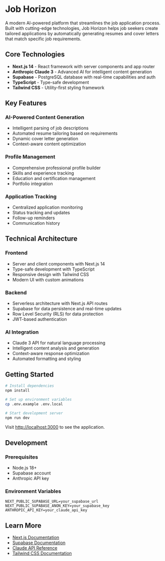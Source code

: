 # Job Horizon

A modern AI-powered platform that streamlines the job application process. Built with cutting-edge technologies, Job Horizon helps job seekers create tailored applications by automatically generating resumes and cover letters that match specific job requirements.

## Core Technologies

- **Next.js 14** - React framework with server components and app router
- **Anthropic Claude 3** - Advanced AI for intelligent content generation
- **Supabase** - PostgreSQL database with real-time capabilities and auth
- **TypeScript** - Type-safe development
- **Tailwind CSS** - Utility-first styling framework

## Key Features

### AI-Powered Content Generation

- Intelligent parsing of job descriptions
- Automated resume tailoring based on requirements
- Dynamic cover letter generation
- Context-aware content optimization

### Profile Management

- Comprehensive professional profile builder
- Skills and experience tracking
- Education and certification management
- Portfolio integration

### Application Tracking

- Centralized application monitoring
- Status tracking and updates
- Follow-up reminders
- Communication history

## Technical Architecture

### Frontend

- Server and client components with Next.js 14
- Type-safe development with TypeScript
- Responsive design with Tailwind CSS
- Modern UI with custom animations

### Backend

- Serverless architecture with Next.js API routes
- Supabase for data persistence and real-time updates
- Row Level Security (RLS) for data protection
- JWT-based authentication

### AI Integration

- Claude 3 API for natural language processing
- Intelligent content analysis and generation
- Context-aware response optimization
- Automated formatting and styling

## Getting Started

```bash
# Install dependencies
npm install

# Set up environment variables
cp .env.example .env.local

# Start development server
npm run dev
```

Visit [http://localhost:3000](http://localhost:3000) to see the application.

## Development

### Prerequisites

- Node.js 18+
- Supabase account
- Anthropic API key

### Environment Variables

```env
NEXT_PUBLIC_SUPABASE_URL=your_supabase_url
NEXT_PUBLIC_SUPABASE_ANON_KEY=your_supabase_key
ANTHROPIC_API_KEY=your_claude_api_key
```

## Learn More

- [Next.js Documentation](https://nextjs.org/docs)
- [Supabase Documentation](https://supabase.com/docs)
- [Claude API Reference](https://docs.anthropic.com/claude/reference)
- [Tailwind CSS Documentation](https://tailwindcss.com/docs)
